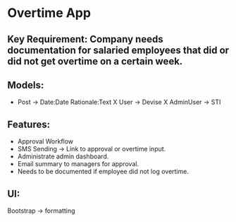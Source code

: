 # Overtime App

## Key Requirement: Company needs documentation for salaried employees that did or did not get overtime on a certain week.

## Models:
- Post -> Date:Date Rationale:Text
X User -> Devise
X AdminUser -> STI

## Features:
- Approval Workflow
- SMS Sending -> Link to approval or overtime input.
- Administrate admin dashboard.
- Email summary to managers for approval.
- Needs to be documented if employee did not log overtime.

## UI:
Bootstrap -> formatting
